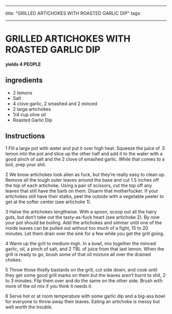 
---
title: "GRILLED ARTICHOKES WITH ROASTED GARLIC DIP"
tags:

---
# GRILLED ARTICHOKES WITH ROASTED GARLIC DIP



#### yields  4 PEOPLE


## ingredients
* 2 lemons 
* Salt 
* 4 clove garlic, 2 smashed and 2 minced 
* 2 large artichokes 
* 1/4 cup olive oil 
* Roasted Garlic Dip 



## Instructions
1 Fill a large pot with water and put it over high heat. Squeeze the juice of .5 lemon into the pot and slice up the other half and add it to the water with a good pinch of salt and the 2 clove of smashed garlic. While that comes to a boil, prep your shit.

2 We know artichokes look alien as fuck, but they’re really easy to clean up. Remove all the tough outer leaves around the base and cut 1.5 inches off the top of each artichoke. Using a pair of scissors, cut the top off any leaves that still have the barb on them. Disarm that motherfucker. If your artichokes still have their stalks, peel the outside with a vegetable peeler to get at the softer center (see artichoke 1).

3 Halve the artichokes lengthwise. With a spoon, scoop out all the hairy guts, but don’t take out the tasty-as-fuck heart (see artichoke 2). By now your pot should be boiling. Add the artichokes and simmer until one of the inside leaves can be pulled out without too much of a fight, 15 to 20 minutes. Let them drain over the sink for a few while you get the grill going.

4 Warm up the grill to medium-high. In a bowl, mix together the minced garlic, oil, a pinch of salt, and 2 TBL of juice from that last lemon. When the grill is ready to go, brush some of that oil mixture all over the drained chokes.

5 Throw those thistly bastards on the grill, cut side down, and cook until they get some good grill marks on them but the leaves aren’t burnt to shit, 2 to 3 minutes. Flip them over and do the same on the other side. Brush with more of the oil mix if you think it needs it.

6 Serve hot or at room temperature with some garlic dip and a big-ass bowl for everyone to throw away their leaves. Eating an artichoke is messy but well worth the trouble.






